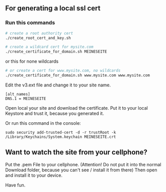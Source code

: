 ## For generating a local ssl cert

### Run this commands

```bash
# create a root authority cert
./create_root_cert_and_key.sh
```

```bash
# create a wildcard cert for mysite.com
./create_certificate_for_domain.sh MEINESEITE
```

or this for none wildcards

````bash
# or create a cert for www.mysite.com, no wildcards
./create_certificate_for_domain.sh www.mysite.com www.mysite.com
````

Edit the v3.ext file and change it to your site name.

```text
[alt_names]
DNS.1 = MEINESEITE
```

Open local your site and download the certificate.
Put it to your local Keystore and trust it, because you generated it.

Or run this command in the console:

```text
sudo security add-trusted-cert -d -r trustRoot -k /Library/Keychains/System.keychain MEINESEITE.crt
```

## Want to watch the site from your cellphone?

Put the .pem File to your cellphone. (Attention! Do not put it into the normal Download folder, because you can't see / install it from there)
Then open and install it to your device.

Have fun.
